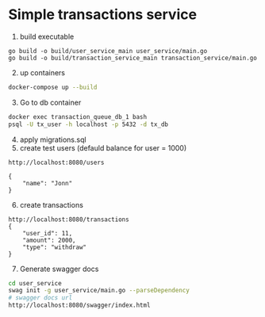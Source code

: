 # Simple transactions service

1. build executable
```
go build -o build/user_service_main user_service/main.go
go build -o build/transaction_service_main transaction_service/main.go
```
2. up containers
```bash
docker-compose up --build
```
3. Go to db container
```bash
docker exec transaction_queue_db_1 bash
psql -U tx_user -h localhost -p 5432 -d tx_db
```
4. apply migrations.sql
5. create test users (defauld balance for user = 1000)
```
http://localhost:8080/users

{
    "name": "Jonn"
}
```
6. create transactions
```
http://localhost:8080/transactions
{
    "user_id": 11,
    "amount": 2000,
    "type": "withdraw"
}
```
7. Generate swagger docs
```bash
cd user_service
swag init -g user_service/main.go --parseDependency
# swagger docs url
http://localhost:8080/swagger/index.html
```